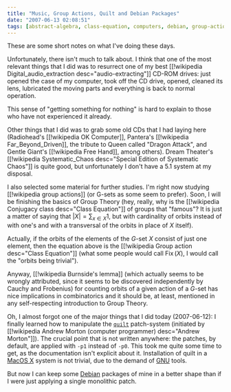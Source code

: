 ```yaml
---
title: "Music, Group Actions, Quilt and Debian Packages"
date: "2007-06-13 02:08:51"
tags: [abstract-algebra, class-equation, computers, debian, group-actions, math, quilt]
---
```


These are some short notes on what I've doing these days.

Unfortunately, there isn't much to talk about. I think that one of the most
relevant things that I did was to resurrect one of my best
[[!wikipedia Digital_audio_extraction desc="audio-extracting"]] CD-ROM
drives: just opened the case of my computer, took off the CD drive, opened,
cleaned its lens, lubricated the moving parts and everything is back to
normal operation.

This sense of "getting something for nothing" is hard to explain to those
who have not experienced it already.

Other things that I did was to grab some old CDs that I had laying here
(Radiohead's [[!wikipedia OK Computer]], Pantera's
[[!wikipedia Far_Beyond_Driven]], the tribute to Queen called "Dragon
Attack", and Gentle Giant's [[!wikipedia Free Hand]], among others). Dream
Theater's
[[!wikipedia Systematic_Chaos desc="Special Edition of Systematic Chaos"]]
is quite good, but unfortunately I don't have a 5.1 system at my disposal.

I also selected some material for further studies. I'm right now studying
[[!wikipedia group actions]] (or G-sets as some seem to prefer). Soon, I
will be finishing the basics of Group Theory (hey, really, why is the
[[!wikipedia Conjugacy class desc="Class Equation"]] of groups that
"famous"? It is just a matter of saying that $|X| = \sum_{x\in X} 1$, but
with cardinality of orbits instead of with one's and with a transversal of
the orbits in place of $X$ itself).

Actually, if the orbits of the elements of the $G$-set $X$ consist of just
one element, then the equation above is the
[[!wikipedia Group action desc="Class Equation"]] (what some people would
call $\mathop{\mathrm{Fix}}(X)$, I would call the "orbits being trivial").

Anyway, [[!wikipedia Burnside's lemma]] (which actually seems to be wrongly
attributed, since it seems to be discovered independently by Cauchy and
Frobenius) for counting orbits of a given action of a $G$-set has nice
implications in combinatorics and it should be, at least, mentioned in any
self-respecting introduction to Group Theory.

Oh, I almost forgot one of the major things that I did today (2007-06-12): I
finally learned how to manipulate the [`quilt`][0] patch-system (initiated
by [[!wikipedia Andrew Morton (computer programmer) desc="Andrew Morton"]]).
The crucial point that is not written anywhere: the patches, by default, are
applied with `-p1` instead of `-p0`. This took me quite some time to get, as
the documentation isn't explicit about it. Installation of quilt in a
[MacOS X][1] system is not trivial, due to the demand of [GNU][2] tools.

But now I can keep some [Debian][3] packages of mine in a better shape than
if I were just applying a single monolithic patch.

[0]: http://savannah.nongnu.org/projects/quilt
[1]: http://www.apple.com/macosx/
[2]: http://www.gnu.org/
[3]: http://www.debian.org/


